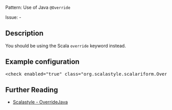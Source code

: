 Pattern: Use of Java `@Override`

Issue: -

## Description

You should be using the Scala `override` keyword instead.

## Example configuration
<pre>&lt;check enabled=&quot;true&quot; class=&quot;org.scalastyle.scalariform.OverrideJavaChecker&quot; level=&quot;warning&quot;/&gt;</pre>
<a name="org_scalastyle_scalariform_PackageNamesChecker" />

## Further Reading

* [Scalastyle - OverrideJava](http://www.scalastyle.org/rules-1.0.0.html#org_scalastyle_scalariform_OverrideJavaChecker)